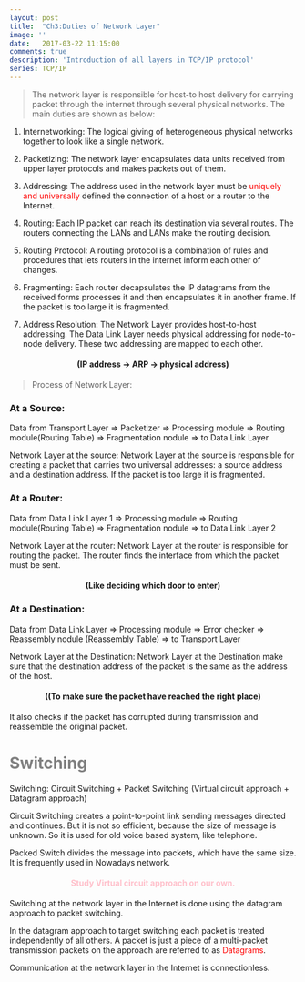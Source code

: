 ```yaml
---
layout: post
title:  "Ch3:Duties of Network Layer"
image: ''
date:   2017-03-22 11:15:00
comments: true
description: 'Introduction of all layers in TCP/IP protocol'
series: TCP/IP
---
```


>The network layer is responsible for host-to host delivery for carrying packet through the internet through several physical networks. The main duties are shown as below:

1. Internetworking: The logical giving of heterogeneous physical networks together to look like a single network.

2. Packetizing: The network layer encapsulates data units received from upper layer protocols and makes packets out of them.

3. Addressing: The address used in the network layer must be <label style="color:red">uniquely and universally</label> defined the connection of a host or a router to the Internet.

4. Routing: Each IP packet can reach its destination via several routes. The routers connecting the LANs and LANs make the routing decision. 

5. Routing Protocol: A routing protocol is a combination of rules and procedures that lets routers in the internet inform each other of changes.

6. Fragmenting: Each router decapsulates the IP datagrams from the received forms processes it and then encapsulates it in another frame. If the packet is too large it is fragmented.

7. Address Resolution: The Network Layer provides host-to-host addressing. The Data Link Layer needs physical addressing for node-to-node delivery. These two addressing are mapped to each other.

<h4 style="text-align:center">(IP address -> ARP -> physical address)</h4>

>Process of Network Layer:

<h3>At a Source:</h3>

Data from Transport Layer => Packetizer => Processing module => Routing module(Routing Table) => Fragmentation nodule => to Data Link Layer

Network Layer at the source: Network Layer at the source is responsible for creating a packet that carries two universal addresses: a source address and a destination address. If the packet is too large it is fragmented.

<h3>At a Router:</h3>

Data from Data Link Layer 1 => Processing module => Routing module(Routing Table) => Fragmentation nodule => to Data Link Layer 2

Network Layer at the router: Network Layer at the router is responsible for routing the packet. The router finds the interface from which the packet must be sent. 
<h4 style="text-align:center">(Like deciding which door to enter)</h4>

<h3>At a Destination:</h3>

Data from Data Link Layer => Processing module => Error checker => Reassembly nodule (Reassembly Table) => to Transport Layer

Network Layer at the Destination: Network Layer at the Destination make sure that the destination address of the packet is the same as the address of the host.
<h4 style="text-align:center">((To make sure the packet have reached the right place)</h4>
It also checks if the packet has corrupted during transmission and reassemble the original packet.

<h1 style="color:grey">Switching</h1>

Switching: Circuit Switching + Packet Switching (Virtual circuit approach + Datagram approach)

Circuit Switching creates a point-to-point link sending messages directed and continues. But it is not so efficient, because the size of message is unknown. So it is used for old voice based system, like telephone.

Packed Switch divides the message into packets, which have the same size. It is frequently used in Nowadays network. 

<h4 style="text-align:center;color:pink">Study Virtual circuit approach on our own. </h4>

Switching at the network layer in the Internet is done using the datagram approach to packet switching.

In the datagram approach to target switching each packet is treated independently of all others. A packet is just a piece of a multi-packet transmission packets on the approach are referred to as <label style="color:red">Datagrams</label>.

Communication at the network layer in the Internet is connectionless.
